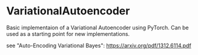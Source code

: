 # VariationalAutoencoder

Basic implementaion of a Variational Autoencoder using PyTorch. Can be used as a starting point for new implementations.

see "Auto-Encoding Variational Bayes":
https://arxiv.org/pdf/1312.6114.pdf
